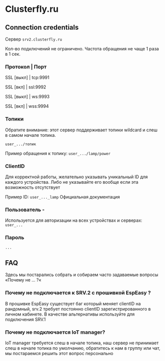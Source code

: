# Clusterfly.ru 


## Connection credentials

Сервер `srv2.clusterfly.ru`

Кол-во подключений не ограничено. Частота обращения не чаще 1 раза в 1 сек.

### Протокол | Порт

SSL [выкл] | tcp:9991

SSL [вкл] | ssl:9992

SSL [выкл] | ws:9993

SSL [вкл] | wss:9994

### Топики

Обратите внимание: этот сервер поддерживает топики wildcard и слеш в самом начале топика.

`user_.../топик`

Пример обращения к топику: `user_.../lamp/power`

### ClientID

Для корректной работы, желательно указывать уникальный ID для каждого устройства. Либо не указывайте его вообще если эта возможность отсутствует

Пример ID: `user_..._lamp`
Официальная документация

### Пользователь - 
Используется для авторизации на всех устройствах и серверах:
`user_...`

### Пароль
`...`


## FAQ
Здесь мы постарались собрать и собираем часто задаваемые вопросы «Почему не … ?«

### Почему не подключается к SRV.2 с прошивкой EspEasy ?
В прошивке EspEasy существует баг который меняет clientID на рандомный, srv.2 требует постоянно clientID зарегистрированного в личном кабинете.
В качестве альтернативы используйте для подключения SRV.1


### Почему не подключается IoT manager?
IoT manager требуется слеш в начале топика, наш сервер не принимает слеш в начале топика по умолчанию, обратитесь к нам в группу или чат, мы постараемся решить этот вопрос персонально

